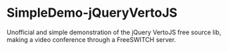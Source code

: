 # SimpleDemo-jQueryVertoJS
Unofficial and simple demonstration of the jQuery VertoJS free source lib, making a video conference through a FreeSWITCH server.
